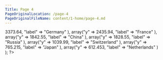```yaml
---
Title: Page 4
PageOriginalLocation: /page-4
PageOriginalFileName: content/1-home/page-4.md
---
```

<?php
 
$dataPoints = array( 
	array("y" => 3373.64, "label" => "Germany" ),
	array("y" => 2435.94, "label" => "France" ),
	array("y" => 1842.55, "label" => "China" ),
	array("y" => 1828.55, "label" => "Russia" ),
	array("y" => 1039.99, "label" => "Switzerland" ),
	array("y" => 765.215, "label" => "Japan" ),
	array("y" => 612.453, "label" => "Netherlands" )
);
 
?>